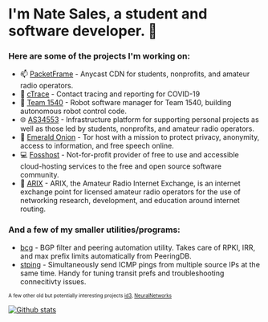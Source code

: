 # I'm Nate Sales, a student and software developer. 👋

### Here are some of the projects I'm working on:
- 📫 [PacketFrame](https://packetframe.com/) - Anycast CDN for students, nonprofits, and amateur radio operators.
- 📍 [cTrace](https://www.catlin.edu/posts/~board/stories/post/catlin-gabel-students-invent-app-to-track-on-campus-movement-during-covid-19) - Contact tracing and reporting for COVID-19
- 🤖 [Team 1540](https://team1540.org) - Robot software manager for Team 1540, building autonomous robot control code.
- 🌐 [AS34553](https://natesales.net/network) - Infrastructure platform for supporting personal projects as well as those led by students, nonprofits, and amateur radio operators.
- 🧅 [Emerald Onion](https://emeraldonion.org) - Tor host with a mission to protect privacy, anonymity, access to information, and free speech online.
- 💻 [Fosshost](https://fosshost.org) - Not-for-profit provider of free to use and accessible cloud-hosting services to the free and open source software community. 
- 📡 [ARIX](https://arxi.dev) - ARIX, the Amateur Radio Internet Exchange, is an internet exchange point for licensed amateur radio operators for the use of networking research, development, and education around internet routing.

### And a few of my smaller utilities/programs:
- [bcg](https://github.com/natesales/bcg) - BGP filter and peering automation utility. Takes care of RPKI, IRR, and max prefix limits automatically from PeeringDB.
- [stping](https://github.com/natesales/stping) - Simultaneously send ICMP pings from multiple source IPs at the same time. Handy for tuning transit prefs and troubleshooting connecitivty issues.

<sub><sup>A few other old but potentially interesting projects [id3](https://github.com/natesales/id3), [NeuralNetworks](https://github.com/natesales/NeuralNetworks)</sup></sub>

[![Github stats](https://github-readme-stats.vercel.app/api?username=natesales&show_icons=true&count_private=true&theme=tokyonight)](https://github.com/anuraghazra/github-readme-stats)
